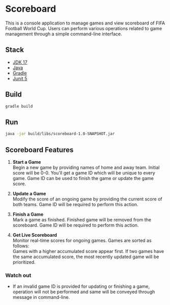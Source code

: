 # Scoreboard

This is a console application to manage games and view scoreboard of FIFA Football World Cup. Users can perform various
operations related to game management through a simple command-line interface.

## Stack

- [JDK 17](https://openjdk.org/projects/jdk/17/)
- [Java](https://dev.java/)
- [Gradle](https://gradle.org/)
- [Junit 5](https://junit.org/junit5/)

## Build

```bash
gradle build
```

## Run

```bash
java -jar build/libs/scoreboard-1.0-SNAPSHOT.jar
```

## Scoreboard Features

1. **Start a Game**
   <br/> Begin a new game by providing names of home and away team.
   Initial score will be 0-0. You'll get a game ID which will be unique to every game. Game ID can be used to finish
   the game or update the game score.

2. **Update a Game**
   <br/> Modify the score of an ongoing game by providing the current score of both teams. Game ID will be required to
   perform this action.

3. **Finish a Game**
   <br/> Mark a game as finished. Finished game will be removed from the scoreboard. Game ID will be required to
   perform this action.

4. **Get Live Scoreboard**
   <br/> Monitor real-time scores for ongoing games. Games are sorted as follows:<br/>
   Games with a higher accumulated score appear first. If two games have the same accumulated score, the most recently
   updated game will be prioritized.

### Watch out

- If an invalid game ID is provided for updating or finishing a game, operation will not be performed and same will be
  conveyed through message in command-line.